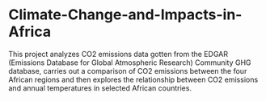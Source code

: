 # Climate-Change-and-Impacts-in-Africa
This project analyzes CO2 emissions data gotten from the EDGAR (Emissions Database for Global Atmospheric Research) Community GHG database, carries out a comparison of CO2 emissions between the four African regions and then explores the relationship between CO2 emissions and annual temperatures in selected African countries.
